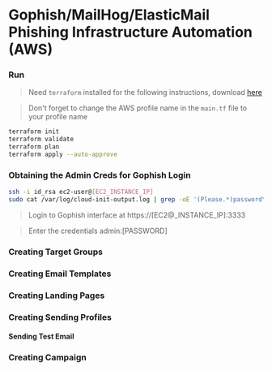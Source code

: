 # Gophish/MailHog/ElasticMail Phishing Infrastructure Automation (AWS)

### Run

> Need `terraform` installed for the following instructions, download [here](https://www.terraform.io/downloads.html)

> Don't forget to change the AWS profile name in the `main.tf` file to your profile name

```bash
terraform init
terraform validate
terraform plan
terraform apply --auto-approve
```

### Obtaining the Admin Creds for Gophish Login
```bash
ssh -i id_rsa ec2-user@[EC2_INSTANCE_IP]
sudo cat /var/log/cloud-init-output.log | grep -oE '(Please.*)password\s[a-f0-9]+' | awk '{print $(NF-1),"=",$NF}'
```

> Login to Gophish interface at https://[EC2@_INSTANCE_IP]:3333

> Enter the credentials admin:[PASSWORD]

### Creating Target Groups

### Creating Email Templates

### Creating Landing Pages

### Creating Sending Profiles

#### Sending Test Email

### Creating Campaign
